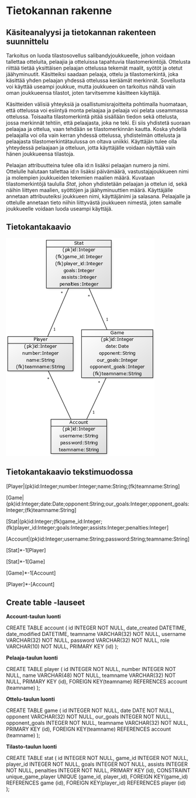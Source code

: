 # Tietokannan rakenne

## Käsiteanalyysi ja tietokannan rakenteen suunnittelu

Tarkoitus on luoda tilastosovellus salibandyjoukkueelle, johon voidaan tallettaa otteluita, pelaajia ja otteluissa tapahtuvia tilastomerkintöjä. Ottelusta riittää tietää
yksittäisen pelaajan ottelussa tekemät maalit, syötöt ja otetut jäähyminuutit. Käsitteiksi saadaan pelaaja, ottelu ja tilastomerkintä, joka käsittää yhden pelaajan
yhdessä ottelussa keräämät merkinnät. Sovellusta voi käyttää useampi joukkue, mutta joukkueen on tarkoitus nähdä vain oman joukkueensa tilastot, joten tarvitsemme
käsitteen käyttäjä.

Käsitteiden välisiä yhteyksiä ja osallistumisrajoitteita pohtimalla huomataan, että ottelussa voi esiintyä monta pelaajaa ja pelaaja voi pelata useammassa ottelussa.
Toisaalta tilastomerkintä pitää sisällään tiedon sekä ottelusta, jossa merkinnät tehtiin, että pelaajasta, joka ne teki. Ei siis yhdistetä suoraan pelaajaa ja ottelua, vaan
tehdään se tilastomerkinnän kautta. Koska yhdellä pelaajalla voi olla vain kerran yhdessä ottelussa, yhdistelmän ottelusta ja pelaajasta tilastomerkintätaulussa on oltava
uniikki. Käyttäjän tulee olla yhteydessä pelaajaan ja otteluun, jotta käyttäjälle voidaan näyttää vain hänen joukkueensa tilastoja.

Pelaajan attribuutteina tulee olla id:n lisäksi pelaajan numero ja nimi. Ottelulle halutaan tallettaa id:n lisäksi päivämäärä, vastustajajoukkueen nimi ja molempien 
joukkueiden tekemien maalien määrä. Kuvataan tilastomerkintöjä taululla *Stat*, johon yhdistetään pelaajan ja ottelun id, sekä näihin liittyen maalien, syöttöjen ja 
jäähyminuuttien määrä. Käyttäjälle annetaan attribuuteiksi joukkueen nimi, käyttäjänimi ja salasana. Pelaajalle ja ottelulle annetaan tieto niihin liittyvästä joukkueen
nimestä, joten samalle joukkueelle voidaan luoda useampi käyttäjä.

## Tietokantakaavio

![](https://github.com/Deemusc/Tsoha-Botnian-tilastosovellus/blob/master/documentation/tietokantakaavio_kuvana.png)

## Tietokantakaavio tekstimuodossa

[Player|(pk)id:Integer;number:Integer;name:String;(fk)teamname:String]

[Game|(pk)id:Integer;date:Date;opponent:String;our_goals:Integer;opponent_goals:Integer;(fk)teamname:String]

[Stat|(pk)id:Integer;(fk)game_id:Integer;(fk)player_id:Integer;goals:Integer;assists:Integer;penalties:Integer]

[Account|(pk)id:Integer;username:String;password:String;teamname:String]

[Stat]*-1[Player]

[Stat]*-1[Game]

[Game]*-1[Account]

[Player]*-[Account]

## Create table -lauseet

**Account-taulun luonti**

CREATE TABLE account (
	id INTEGER NOT NULL, 
	date_created DATETIME, 
	date_modified DATETIME, 
	teamname VARCHAR(32) NOT NULL, 
	username VARCHAR(32) NOT NULL, 
	password VARCHAR(32) NOT NULL, 
	role VARCHAR(10) NOT NULL, 
	PRIMARY KEY (id)
);

**Pelaaja-taulun luonti**

CREATE TABLE player (
	id INTEGER NOT NULL, 
	number INTEGER NOT NULL, 
	name VARCHAR(48) NOT NULL, 
	teamname VARCHAR(32) NOT NULL, 
	PRIMARY KEY (id), 
	FOREIGN KEY(teamname) REFERENCES account (teamname)
);

**Ottelu-taulun luonti**

CREATE TABLE game (
	id INTEGER NOT NULL, 
	date DATE NOT NULL, 
	opponent VARCHAR(32) NOT NULL, 
	our_goals INTEGER NOT NULL, 
	opponent_goals INTEGER NOT NULL, 
	teamname VARCHAR(32) NOT NULL, 
	PRIMARY KEY (id), 
	FOREIGN KEY(teamname) REFERENCES account (teamname)
);

**Tilasto-taulun luonti**

CREATE TABLE stat (
	id INTEGER NOT NULL, 
	game_id INTEGER NOT NULL, 
	player_id INTEGER NOT NULL, 
	goals INTEGER NOT NULL, 
	assists INTEGER NOT NULL, 
	penalties INTEGER NOT NULL, 
	PRIMARY KEY (id), 
	CONSTRAINT unique_game_player UNIQUE (game_id, player_id), 
	FOREIGN KEY(game_id) REFERENCES game (id), 
	FOREIGN KEY(player_id) REFERENCES player (id)
);
